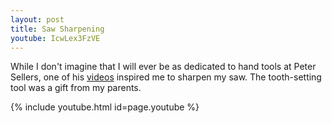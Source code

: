 ```yaml
---
layout: post
title: Saw Sharpening
youtube: IcwLex3FzVE
---
```

While I don't imagine that I will ever be as dedicated to hand tools at Peter
Sellers, one of his [videos](https://www.youtube.com/watch?v=UA5DixEaaUo)
inspired me to sharpen my saw. The tooth-setting tool was a gift from my
parents.

{% include youtube.html id=page.youtube %}
